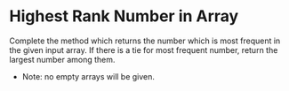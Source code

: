 # Highest Rank Number in Array
Complete the method which returns the number which is most frequent in the given input array. If there is a tie for most frequent number, return the largest number among them.
- Note: no empty arrays will be given.